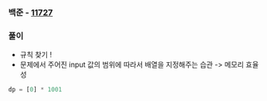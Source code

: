 ### 백준  - [11727](https://www.acmicpc.net/problem/11727)

### 풀이

* 규칙 찾기 !
* 문제에서 주어진 input 값의 범위에 따라서 배열을 지정해주는 습관 -> 메모리 효율성

```Python
dp = [0] * 1001
```

